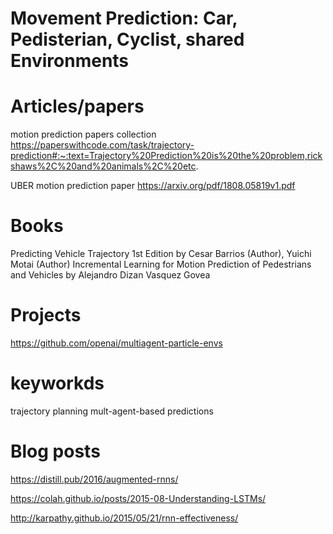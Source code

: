 # Movement Prediction: Car, Pedisterian, Cyclist, shared Environments


# Articles/papers

motion prediction papers collection
https://paperswithcode.com/task/trajectory-prediction#:~:text=Trajectory%20Prediction%20is%20the%20problem,rickshaws%2C%20and%20animals%2C%20etc.

UBER motion prediction paper
https://arxiv.org/pdf/1808.05819v1.pdf

# Books
Predicting Vehicle Trajectory 1st Edition by Cesar Barrios (Author), Yuichi Motai (Author)
Incremental Learning for Motion Prediction of Pedestrians and Vehicles by Alejandro Dizan Vasquez Govea
# Projects
https://github.com/openai/multiagent-particle-envs
# keyworkds
trajectory planning
mult-agent-based predictions
# Blog posts
https://distill.pub/2016/augmented-rnns/

https://colah.github.io/posts/2015-08-Understanding-LSTMs/

http://karpathy.github.io/2015/05/21/rnn-effectiveness/



